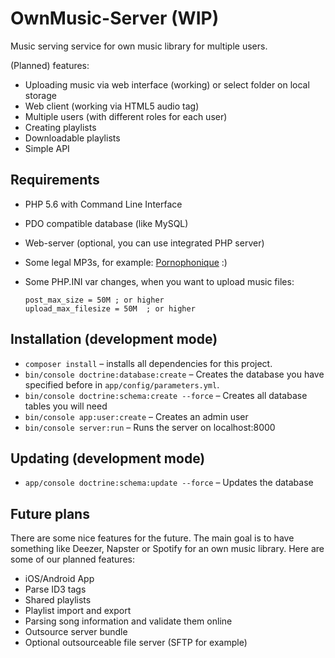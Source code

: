 OwnMusic-Server (WIP)
=====================

Music serving service for own music library for multiple users.

(Planned) features:

 *  Uploading music via web interface (working) or select folder on local storage
 *  Web client (working via HTML5 audio tag)
 *  Multiple users (with different roles for each user)
 *  Creating playlists
 *  Downloadable playlists
 *  Simple API
 
 
Requirements
------------

 *  PHP 5.6 with Command Line Interface
 *  PDO compatible database (like MySQL)
 *  Web-server (optional, you can use integrated PHP server)
 *  Some legal MP3s, for example: [Pornophonique](http://pornophonique.de/music.php) :)
 *  Some PHP.INI var changes, when you want to upload music files:
 
        post_max_size = 50M ; or higher
        upload_max_filesize = 50M  ; or higher



Installation (development mode)
-------------------------------

 *  `composer install` – installs all dependencies for this project.
 *  `bin/console doctrine:database:create` – Creates the database you have specified before
    in `app/config/parameters.yml`.
 *  `bin/console doctrine:schema:create --force` – Creates all database tables you will need
 *  `bin/console app:user:create` – Creates an admin user
 *  `bin/console server:run` – Runs the server on localhost:8000


Updating (development mode)
---------------------------

 *  `app/console doctrine:schema:update --force` – Updates the database
 
 
Future plans
------------

There are some nice features for the future. The main goal is to have something like Deezer, Napster or Spotify
for an own music library. Here are some of our planned features:

 *  iOS/Android App
 *  Parse ID3 tags
 *  Shared playlists
 *  Playlist import and export
 *  Parsing song information and validate them online
 *  Outsource server bundle
 *  Optional outsourceable file server (SFTP for example)
  
